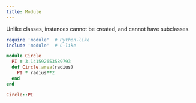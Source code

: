 ```yaml
---
title: Module
---
```


Unlike classes, instances cannot be created,
and cannot have subclasses.

```ruby
require 'module'  # Python-like
include 'module'  # C-like

module Circle
  PI = 3.141592653589793
  def Circle.area(radius)
    PI * radius**2
  end
end

Circle::PI
```
